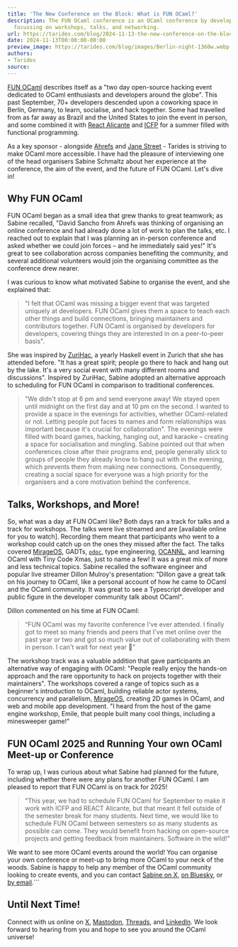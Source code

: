```yaml
---
title: 'The New Conference on the Block: What is FUN OCaml?'
description: The FUN OCaml conference is an OCaml conference by developers for developers
  focussing on workshops, talks, and networking.
url: https://tarides.com/blog/2024-11-13-the-new-conference-on-the-block-what-is-fun-ocaml
date: 2024-11-13T00:00:00-00:00
preview_image: https://tarides.com/blog/images/Berlin-night-1360w.webp
authors:
- Tarides
source:
---
```


<p><a href="https://fun-ocaml.com/#event">FUN OCaml</a> describes itself as a "two day open-source hacking event dedicated to OCaml enthusiasts and developers around the globe". This past September, 70+ developers descended upon a coworking space in Berlin, Germany, to learn, socialise, and hack together. Some had travelled from as far away as Brazil and the United States to join the event in person, and some combined it with <a href="https://reactalicante.es">React Alicante</a> and <a href="https://icfp24.sigplan.org">ICFP</a> for a summer filled with functional programming.</p>
<p>As a key sponsor - alongside <a href="https://ahrefs.com">Ahrefs</a> and <a href="https://www.janestreet.com">Jane Street</a> - Tarides is striving to make OCaml more accessible. I have had the pleasure of interviewing one of the head organisers Sabine Schmaltz about her experience at the conference, the aim of the event, and the future of FUN OCaml. Let's dive in!</p>
<h2>Why FUN OCaml</h2>
<p>FUN OCaml began as a small idea that grew thanks to great teamwork; as Sabine recalled, "David Sancho from Ahrefs was thinking of organising an online conference and had already done a lot of work to plan the talks, etc. I reached out to explain that I was planning an in-person conference and asked whether we could join forces – and he immediately said yes!" It's great to see collaboration across companies benefiting the community, and several additional volunteers would join the organising committee as the conference drew nearer.</p>
<p>I was curious to know what motivated Sabine to organise the event, and she explained that:</p>
<blockquote>
<p>"I felt that OCaml was missing a bigger event that was targeted uniquely at developers. FUN OCaml gives them a space to teach each other things and build connections, bringing maintainers and contributors together. FUN OCaml is organised by developers for developers, covering things they are interested in on a peer-to-peer basis".</p>
</blockquote>
<p>She was inspired by <a href="https://zfoh.ch/zurihac2024/">ZuriHac</a>, a yearly Haskell event in Zurich that she has attended before. "It has a great spirit; people go there to hack and hang out by the lake. It's a very social event with many different rooms and discussions". Inspired by ZuriHac, Sabine adopted an alternative approach to scheduling for FUN OCaml in comparison to traditional conferences.</p>
<blockquote>
<p>"We didn't stop at 6 pm and send everyone away! We stayed open until midnight on the first day and at 10 pm on the second. I wanted to provide a space in the evenings for activities, whether OCaml-related or not. Letting people put faces to names and form relationships was important because it's crucial for collaboration".
The evenings were filled with board games, hacking, hanging out, and karaoke – creating a space for socialisation and mingling. Sabine pointed out that when conferences close after their programs end, people generally stick to groups of people they already know to hang out with in the evening, which prevents them from making new connections. Consequently, creating a social space for everyone was a high priority for the organisers and a core motivation behind the conference.</p>
</blockquote>
<h2>Talks, Workshops, and More!</h2>
<p>So, what was a day at FUN OCaml like? Both days ran a track for talks and a track for workshops. The talks were live streamed and are [available online for you to watch]. Recording them meant that participants who went to a workshop could catch up on the ones they missed after the fact. The talks covered <a href="https://mirage.io">MirageOS</a>, GADTs, <a href="https://github.com/ocaml/odoc"><code>odoc</code></a>, type engineering, <a href="https://github.com/ahrefs/ocannl">OCANNL</a>, and learning OCaml with Tiny Code Xmas, just to name a few! It was a great mix of more and less technical topics. Sabine recalled the software engineer and popular live streamer Dillon Mulroy's presentation: "Dillon gave a great talk on his journey to OCaml, like a personal account of how he came to OCaml and the OCaml community. It was great to see a Typescript developer and public figure in the developer community talk about OCaml".</p>
<p>Dillon commented on his time at FUN OCaml:</p>
<blockquote>
<p>“FUN OCaml was my favorite conference I've ever attended. I finally got to meet so many friends and peers that I've met online over the past year or two and got so much value out of collaborating with them in person. I can't wait for next year 🐫”</p>
</blockquote>
<p>The workshop track was a valuable addition that gave participants an alternative way of engaging with OCaml: "People really enjoy the hands-on approach and the rare opportunity to hack on projects together with their maintainers". The workshops covered a range of topics such as a beginner's introduction to OCaml, building reliable actor systems, concurrency and parallelism, <a href="https://mirage.io">MirageOS</a>, creating 2D games in OCaml, and web and mobile app development. "I heard from the host of the game engine workshop, Emile, that people built many cool things, including a minesweeper game!"</p>
<h2>FUN OCaml 2025 and Running Your own OCaml Meet-up or Conference</h2>
<p>To wrap up, I was curious about what Sabine had planned for the future, including whether there were any plans for another FUN OCaml. I am pleased to report that FUN OCaml is on track for 2025!</p>
<blockquote>
<p>"This year, we had to schedule FUN OCaml for September to make it work with ICFP and REACT Alicante, but that meant it fell outside of the semester break for many students. Next time, we would like to schedule FUN OCaml between semesters so as many students as possible can come. They would benefit from hacking on open-source projects and getting feedback from maintainers. Software in the wild!"</p>
</blockquote>
<p>We want to see more OCaml events around the world! You can organise your own conference or meet-up to bring more OCaml to your neck of the woods. Sabine is happy to help any member of the OCaml community looking to create events, and you can contact <a href="https://x.com/sabine_s_">Sabine on X</a>, <a href="https://bsky.app/profile/sabine.sh">on Bluesky</a>, or <a href="mailto:sabine(at)tarides.com">by email</a>.```</p>
<h2>Until Next Time!</h2>
<p>Connect with us online on <a href="https://twitter.com/tarides_">X</a>, <a href="https://mastodon.social/@tarides">Mastodon</a>, <a href="https://www.threads.net/@taridesltd">Threads</a>, and <a href="https://www.linkedin.com/company/tarides">LinkedIn</a>. We look forward to hearing from you and hope to see you around the OCaml universe!</p>

